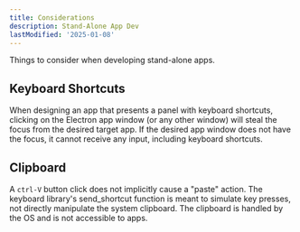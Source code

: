```yaml
---
title: Considerations
description: Stand-Alone App Dev
lastModified: '2025-01-08'
---
```


Things to consider when developing stand-alone apps.

## Keyboard Shortcuts

When designing an app that presents a panel with keyboard shortcuts, clicking on the Electron app window (or any other window) will steal the focus from the desired target app.  If the desired app window does not have the focus, it cannot receive any input, including keyboard shortcuts.

## Clipboard

A `ctrl-V` button click does not implicitly cause a "paste" action.   The keyboard library's send_shortcut function is meant to simulate key presses, not directly manipulate the system clipboard.  The clipboard is handled by the OS and is not accessible to apps.

